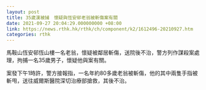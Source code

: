 ```yaml
---
layout: post
title: 35歲漢被捕　懷疑與恆安邨老翁被斬傷案有關
date: 2021-09-27 20:04:29.000000000 +08:00
link: https://news.rthk.hk/rthk/ch/component/k2/1612496-20210927.htm
categories: rthk
---
```


馬鞍山恆安邨恆山樓一名老翁，懷疑被鄰居斬傷，送院後不治，警方列作謀殺案處理，拘捕一名35歲男子，懷疑他與案有關。

案發下午1時許，警方接報指，一名年約80多歲老翁被斬傷，他的其中兩隻手指被斬甩，送往威爾斯醫院深切治療部搶救，其後不治。
